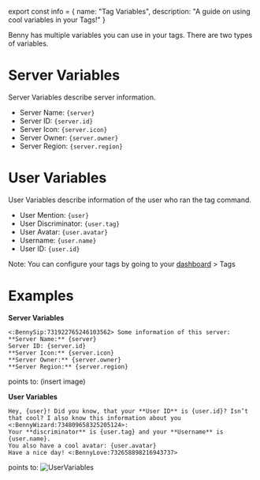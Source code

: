 export const info = {
    name: "Tag Variables",
    description: "A guide on using cool variables in your Tags!"
}

<PageToolbar title="Tags" />

Benny has multiple variables you can use in your tags. There are two types of variables.
# Server Variables
Server Variables describe server information.
* Server Name: `{server}`
* Server ID: `{server.id}`
* Server Icon: `{server.icon}`
* Server Owner: `{server.owner}`
* Server Region: `{server.region}`
# User Variables
User Variables describe information of the user who ran the tag command.
* User Mention: `{user}`
* User Discriminator: `{user.tag}`
* User Avatar: `{user.avatar}`
* Username: `{user.name}`
* User ID: `{user.id}`

<Alert style="info">Note: You can configure your tags by going to your [dashboard](https://bennybot.dev/dashboard) > Tags</Alert>

# Examples
**Server Variables**
```
<:BennySip:731922765246103562> Some information of this server:
**Server Name:** {server}
Server ID: {server.id}
**Server Icon:** {server.icon}
**Server Owner:** {server.owner}
**Server Region:** {server.region}
```
points to: (insert image)

**User Variables**
```
Hey, {user}! Did you know, that your **User ID** is {user.id}? Isn’t that cool? I also know this information about you <:BennyWizard:734809658325205124>:
Your **discriminator** is {user.tag} and your **Username** is {user.name}.
You also have a cool avatar: {user.avatar}
Have a nice day! <:BennyLove:732658898216943737>
```
points to: ![UserVariables](/tags/user_variables.jpg)
